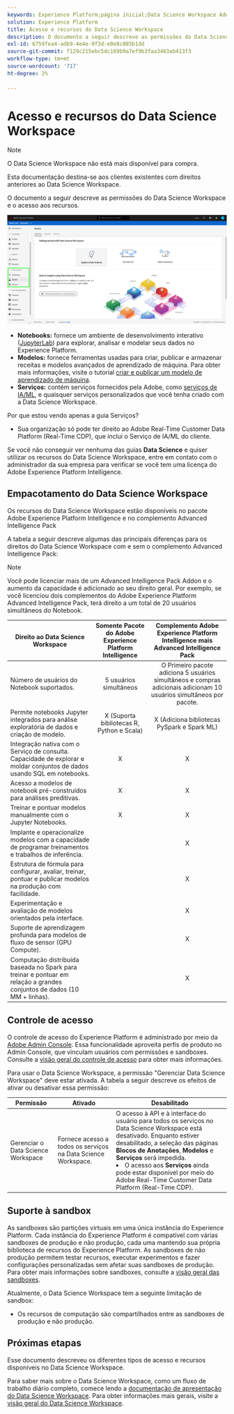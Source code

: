 ```yaml
---
keywords: Experience Platform;página inicial;Data Science Workspace Adobe Experience Platform;tópicos populares;controle de acesso;sandbox;pacote de inteligência;recursos do dsw;acesso do dsw;inteligência;pacote de inteligência do aep
solution: Experience Platform
title: Acesso e recursos do Data Science Workspace
description: O documento a seguir descreve as permissões do Data Science Workspace e o acesso aos recursos.
exl-id: 6759fea4-adb9-4e4e-9f3d-e0e8c885b1dd
source-git-commit: f129c215ebc5dc169b9a7ef9b3faa3463ab413f3
workflow-type: tm+mt
source-wordcount: '717'
ht-degree: 2%

---
```


# Acesso e recursos do Data Science Workspace

>[!NOTE]
>
>O Data Science Workspace não está mais disponível para compra.
>
>Esta documentação destina-se aos clientes existentes com direitos anteriores ao Data Science Workspace.

O documento a seguir descreve as permissões do Data Science Workspace e o acesso aos recursos.

![guias DSW](./images/access/platform-tabs.png)

- **Notebooks:** fornece um ambiente de desenvolvimento interativo ([JupyterLab](./jupyterlab/overview.md)) para explorar, analisar e modelar seus dados no Experience Platform.
- **Modelos:** fornece ferramentas usadas para criar, publicar e armazenar receitas e modelos avançados de aprendizado de máquina. Para obter mais informações, visite o tutorial [criar e publicar um modelo de aprendizado de máquina](./models-recipes/create-publish-model.md).
- **Serviços:** contém serviços fornecidos pela Adobe, como [serviços de IA/ML](../intelligent-services/home.md), e quaisquer serviços personalizados que você tenha criado com a Data Science Workspace.

Por que estou vendo apenas a guia Serviços?

- Sua organização só pode ter direito ao Adobe Real-Time Customer Data Platform (Real-Time CDP), que inclui o Serviço de IA/ML do cliente.

Se você não conseguir ver nenhuma das guias **Data Science** e quiser utilizar os recursos do Data Science Workspace, entre em contato com o administrador da sua empresa para verificar se você tem uma licença do Adobe Experience Platform Intelligence.

## Empacotamento do Data Science Workspace

Os recursos do Data Science Workspace estão disponíveis no pacote Adobe Experience Platform Intelligence e no complemento Advanced Intelligence Pack

A tabela a seguir descreve algumas das principais diferenças para os direitos do Data Science Workspace com e sem o complemento Advanced Intelligence Pack:

>[!NOTE]
>
>Você pode licenciar mais de um Advanced Intelligence Pack Addon e o aumento da capacidade é adicionado ao seu direito geral. Por exemplo, se você licenciou dois complementos do Adobe Experience Platform Advanced Intelligence Pack, terá direito a um total de 20 usuários simultâneos do Notebook.

| Direito ao Data Science Workspace | Somente Pacote do Adobe Experience Platform Intelligence | Complemento Adobe Experience Platform Intelligence mais Advanced Intelligence Pack |
| --- | :---: | :---: |
| Número de usuários do Notebook suportados. | 5 usuários simultâneos | O Primeiro pacote adiciona 5 usuários simultâneos e compras adicionais adicionam 10 usuários simultâneos por pacote. |
| Permite notebooks Jupyter integrados para análise exploratória de dados e criação de modelo. | X (Suporta bibliotecas R, Python e Scala) | X (Adiciona bibliotecas PySpark e Spark ML) |
| Integração nativa com o Serviço de consulta. Capacidade de explorar e moldar conjuntos de dados usando SQL em notebooks. | X | X |
| Acesso a modelos de notebook pré-construídos para análises preditivas. | X | X |
| Treinar e pontuar modelos manualmente com o Jupyter Notebooks. | X | X |
| Implante e operacionalize modelos com a capacidade de programar treinamentos e trabalhos de inferência. | | X |
| Estrutura de fórmula para configurar, avaliar, treinar, pontuar e publicar modelos na produção com facilidade. |  | X |
| Experimentação e avaliação de modelos orientados pela interface. | | X |
| Suporte de aprendizagem profunda para modelos de fluxo de sensor (GPU Compute). | | X |
| Computação distribuída baseada no Spark para treinar e pontuar em relação a grandes conjuntos de dados (10 MM + linhas). | | X |

## Controle de acesso

O controle de acesso do Experience Platform é administrado por meio da [Adobe Admin Console](https://adminconsole.adobe.com). Essa funcionalidade aproveita perfis de produto no Admin Console, que vinculam usuários com permissões e sandboxes. Consulte a [visão geral do controle de acesso](../access-control/home.md) para obter mais informações.

Para usar o Data Science Workspace, a permissão &quot;Gerenciar Data Science Workspace&quot; deve estar ativada. A tabela a seguir descreve os efeitos de ativar ou desativar essa permissão:

| Permissão | Ativado | Desabilitado |
|---|---|---|
| Gerenciar o Data Science Workspace | Fornece acesso a todos os serviços na Data Science Workspace. | O acesso à API e à interface do usuário para todos os serviços no Data Science Workspace está desativado. Enquanto estiver desabilitado, a seleção das páginas **Blocos de Anotações**, **Modelos** e **Serviços** será impedida. <li>O acesso aos **Serviços** ainda pode estar disponível por meio do Adobe Real-Time Customer Data Platform (Real-Time CDP).</li> |

## Suporte à sandbox

As sandboxes são partições virtuais em uma única instância do Experience Platform. Cada instância do Experience Platform é compatível com várias sandboxes de produção e não produção, cada uma mantendo sua própria biblioteca de recursos do Experience Platform. As sandboxes de não produção permitem testar recursos, executar experimentos e fazer configurações personalizadas sem afetar suas sandboxes de produção. Para obter mais informações sobre sandboxes, consulte a [visão geral das sandboxes](../sandboxes/home.md).

Atualmente, o Data Science Workspace tem a seguinte limitação de sandbox:

- Os recursos de computação são compartilhados entre as sandboxes de produção e não produção.

## Próximas etapas

Esse documento descreveu os diferentes tipos de acesso e recursos disponíveis no Data Science Workspace.

Para saber mais sobre o Data Science Workspace, como um fluxo de trabalho diário completo, comece lendo a [documentação de apresentação do Data Science Workspace](./walkthrough.md). Para obter informações mais gerais, visite a [visão geral do Data Science Workspace](./home.md).

